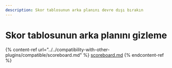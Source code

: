 ```yaml
---
description: Skor tablosunun arka planını devre dışı bırakın
---
```


# Skor tablosunun arka planını gizleme

{% content-ref url="../../compatibility-with-other-plugins/compatible/scoreboard.md" %}
[scoreboard.md](../../compatibility-with-other-plugins/compatible/scoreboard.md)
{% endcontent-ref %}
